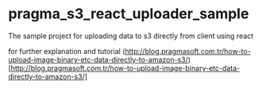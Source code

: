 # pragma_s3_react_uploader_sample
The sample project for uploading data to s3 directly from client using react

for further explanation and tutorial (http://blog.pragmasoft.com.tr/how-to-upload-image-binary-etc-data-directly-to-amazon-s3/)[http://blog.pragmasoft.com.tr/how-to-upload-image-binary-etc-data-directly-to-amazon-s3/]
